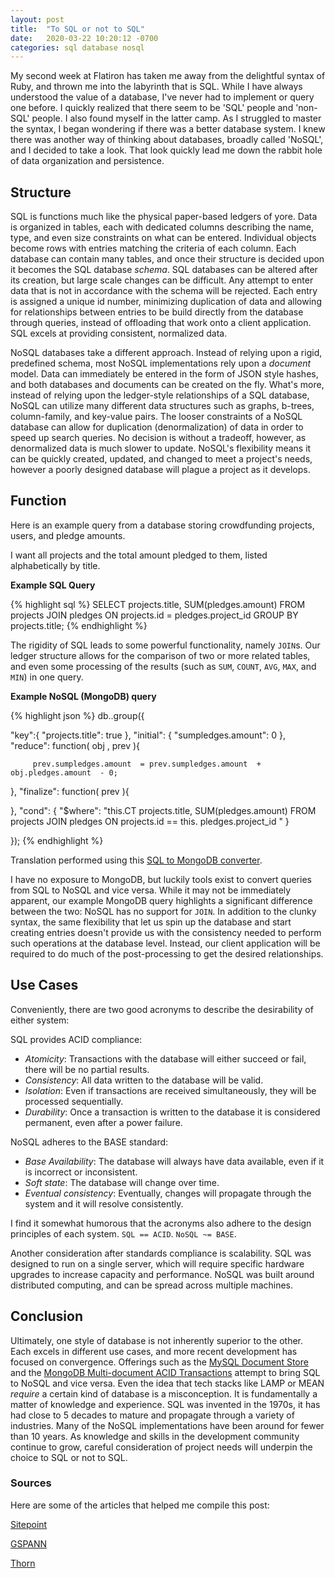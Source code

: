 ```yaml
---
layout: post
title:  "To SQL or not to SQL"
date:   2020-03-22 10:20:12 -0700
categories: sql database nosql
---
```


My second week at Flatiron has taken me away from the delightful syntax of Ruby, and thrown me into the labyrinth that is SQL.
While I have always understood the value of a database, I've never had to implement or query one before. I quickly realized that there seem to be 'SQL' people and 'non-SQL' people. I also found myself in the latter camp. As I struggled to master the syntax, I began wondering if there was a better database system. I knew there was another way of thinking about databases, broadly called 'NoSQL', and I decided to take a look. That look quickly lead me down the rabbit hole of data organization and persistence.

## Structure

SQL is functions much like the physical paper-based ledgers of yore. Data is organized in tables, each with dedicated columns describing the name, type, and even size constraints on what can be entered. Individual objects become rows with entries matching the criteria of each column. Each database can contain many tables, and once their structure is decided upon it becomes the SQL database _schema_. SQL databases can be altered after its creation, but large scale changes can be difficult. Any attempt to enter data that is not in accordance with the schema will be rejected. Each entry is assigned a unique id number, minimizing duplication of data and allowing for relationships between entries to be build directly from the database through queries, instead of offloading that work onto a client application. SQL excels at providing consistent, normalized data.

NoSQL databases take a different approach. Instead of relying upon a rigid, predefined schema, most NoSQL implementations rely upon a _document_ model. Data can immediately be entered in the form of JSON style hashes, and both databases and documents can be created on the fly. What's more, instead of relying upon the ledger-style relationships of a SQL database, NoSQL can utilize many different data structures such as graphs, b-trees, column-family, and key-value pairs. The looser constraints of a NoSQL database can allow for duplication (denormalization) of data in order to speed up search queries. No decision is without a tradeoff, however, as denormalized data is much slower to update. NoSQL's flexibility means it can be quickly created, updated, and changed to meet a project's needs, however a poorly designed database will plague a project as it develops.

## Function

Here is an example query from a database storing crowdfunding projects, users, and pledge amounts.

I want all projects and the total amount pledged to them, listed alphabetically by title.

**Example SQL Query**

{% highlight sql %}
  SELECT projects.title, SUM(pledges.amount) 
  FROM projects 
  JOIN pledges ON projects.id = pledges.project_id 
  GROUP BY projects.title;
{% endhighlight %}

The rigidity of SQL leads to some powerful functionality, namely `JOIN`s. Our ledger structure allows for the comparison of two or more related tables, and even some processing of the results (such as `SUM`, `COUNT`, `AVG`, `MAX`, and `MIN`) in one query.

**Example NoSQL (MongoDB) query**

{% highlight json %}
db..group({

   "key":{
         "projects.title": true
   },
   "initial": {
         "sumpledges.amount": 0
   },
   "reduce": function( obj , prev ){

         prev.sumpledges.amount  = prev.sumpledges.amount  + obj.pledges.amount  - 0;

   },
   "finalize": function( prev ){

   },
   "cond": {
	"$where": "this.CT projects.title, SUM(pledges.amount) FROM projects JOIN pledges ON projects.id  == this. pledges.project_id "
   }

});
{% endhighlight %}

Translation performed using this [SQL to MongoDB converter](https://www.site24x7.com/tools/sql-to-mongodb.html).

I have no exposure to MongoDB, but luckily tools exist to convert queries from SQL to NoSQL and vice versa. While it may not be immediately apparent, our example MongoDB query highlights a significant difference between the two: NoSQL has no support for `JOIN`. In addition to the clunky syntax, the same flexibility that let us spin up the database and start creating entries doesn't provide us with the consistency needed to perform such operations at the database level. Instead, our client application will be required to do much of the post-processing to get the desired relationships.

## Use Cases

Conveniently, there are two good acronyms to describe the desirability of either system:

SQL provides ACID compliance:
- *Atomicity*: Transactions with the database will either succeed or fail, there will be no partial results.
- *Consistency*: All data written to the database will be valid.
- *Isolation*: Even if transactions are received simultaneously, they will be processed sequentially.
- *Durability*: Once a transaction is written to the database it is considered permanent, even after a power failure.

NoSQL adheres to the BASE standard:
- *Base Availability*: The database will always have data available, even if it is incorrect or inconsistent.
- *Soft state*: The database will change over time.
- *Eventual consistency*: Eventually, changes will propagate through the system and it will resolve consistently.

I find it somewhat humorous that the acronyms also adhere to the design principles of each system. `SQL == ACID`. `NoSQL ~= BASE`.

Another consideration after standards compliance is scalability. SQL was designed to run on a single server, which will require specific hardware upgrades to increase capacity and performance. NoSQL was built around distributed computing, and can be spread across multiple machines. 

## Conclusion

Ultimately, one style of database is not inherently superior to the other. Each excels in different use cases, and more recent development has focused on convergence. Offerings such as the [MySQL Document Store](https://www.mysql.com/products/enterprise/document_store.html) and the [MongoDB Multi-document ACID Transactions](https://www.mongodb.com/blog/post/mongodb-multi-document-acid-transactions-general-availability) attempt to bring SQL to NoSQL and vice versa. Even the idea that tech stacks like LAMP or MEAN _require_ a certain kind of database is a misconception. It is fundamentally a matter of knowledge and experience. SQL was invented in the 1970s, it has had close to 5 decades to mature and propagate through a variety of industries. Many of the NoSQL implementations have been around for fewer than 10 years. As knowledge and skills in the development community continue to grow, careful consideration of project needs will underpin the choice to SQL or not to SQL.


### Sources
Here are some of the articles that helped me compile this post:

[Sitepoint](https://www.sitepoint.com/sql-vs-nosql-differences/)

[GSPANN](https://www.gspann.com/resources/blogs/sql-vs-nosql-database)

[Thorn](https://www.thorntech.com/2019/03/sql-vs-nosql/)
